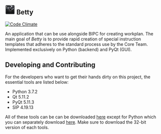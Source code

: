 ![Hey! Betty](images/logo_32.png) Betty
---------------------------------------
[![Code Climate](https://codeclimate.com/github/mokachokokarbon/Betty/badges/gpa.svg)](https://codeclimate.com/github/mokachokokarbon/Betty)

An application that can be use alongside BIPC for creating workplan. The main goal of _Betty_ is to provide rapid creation of special instruction templates that adheres to the standard process use by the Core Team. Implemented exclusively on Python (backend) and PyQt (GUI).

Developing and Contributing
---------------------------
For the developers who want to get their hands dirty on this project, the essential tools are listed below:

* Python 3.7.2
* Qt 5.11.2
* PyQt 5.11.3
* SIP 4.19.13

All of these tools can be can be downloaded [here](https://www.riverbankcomputing.com/software/pyqt/download5) except for Python which you can separately download [here](https://www.python.org/downloads/). Make sure to download the 32-bit version of each tools.
